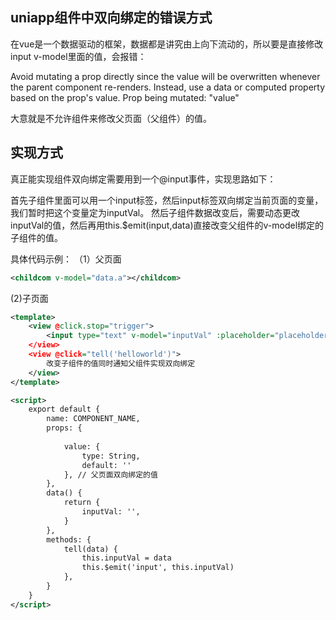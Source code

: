 ## uniapp组件中双向绑定的错误方式

在vue是一个数据驱动的框架，数据都是讲究由上向下流动的，所以要是直接修改input v-model里面的值，会报错：

Avoid mutating a prop directly since the value will be overwritten whenever the parent component re-renders. Instead, use a data or computed property based on the prop's value. Prop being mutated: "value"

大意就是不允许组件来修改父页面（父组件）的值。

## 实现方式

真正能实现组件双向绑定需要用到一个@input事件，实现思路如下：

首先子组件里面可以用一个input标签，然后input标签双向绑定当前页面的变量，我们暂时把这个变量定为inputVal。
然后子组件数据改变后，需要动态更改inputVal的值，然后再用this.$emit(input,data)直接改变父组件的v-model绑定的子组件的值。


具体代码示例：
（1）父页面
``` xml
<childcom v-model="data.a"></childcom>
```
(2)子页面
``` xml
<template>
	<view @click.stop="trigger">
		<input type="text" v-model="inputVal" :placeholder="placeholder" disabled>
	</view>
	<view @click="tell('helloworld')">
		改变子组件的值同时通知父组件实现双向绑定
	</view>
</template>

<script>
	export default {
		name: COMPONENT_NAME,
		props: {
			
			value: {
				type: String,
				default: ''
			}, // 父页面双向绑定的值
		},
		data() {
			return {
				inputVal: '',
			}
		},
		methods: {
			tell(data) {
				this.inputVal = data
				this.$emit('input', this.inputVal)
			},
		}
	}
</script>

```


